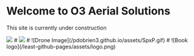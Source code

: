 <html>

<body>
  <h1>Welcome to O3 Aerial Solutions</h1>
  <p>This site is currently under construction</p>
  <img src="https://content.codecademy.com/articles/github-pages-via-web-app/happy-ice-cream.gif" />
<!--  <img src="https://gifer.com/embed/SpxP" /> -->
#  <img src="https://pdobrien3.github.io/assets/SpxP.gif" />
#  ![Drone Image](/pdobrien3.github.io/assets/SpxP.gif)
#  ![Book logo](/least-github-pages/assets/logo.png)
</body>

</html>
